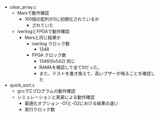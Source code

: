 - clear_array.c
  - Marsで動作確認
    - 100個の配列が0に初期化されているか
      - されていた
  - iverilogとFPGAで動作確認
    - Marsと同じ結果か
      - iverilog クロック数
        - 1348
      - FPGA クロック数
        - 1346(0x542) 同じ
        - RAMAを確認して全て0だった。
        - また、テストを書き換えて、高いブザーが鳴ることを確認した
- quick_sort.c
  - gccでCプログラムの動作確認
  - シミュレーションと実装による動作確認
    - 最適化オプション -O1と-O2における結果の違い
    - 実行クロック数
